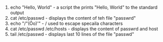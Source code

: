 1. echo "Hello, World" - a script the prints "Hello, World" to the standard output
2. cat /etc/passwd - displays the content of teh file "passwrd"
3. echo "/"(Ôo)'" - / used to escape specaila characters
4. cat /etc/passwd /etc/hosts - displays the content of passwrd and host
5. tail /etc/passwd - displays last 10 lines of the file "passwd"
